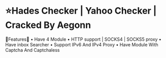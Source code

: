 ⭐️Hades Checker | Yahoo Checker | Cracked By Aegonn
==================================
📝Features📝
• Have 4 Module
• HTTP support | SOCKS4 | SOCKS5 proxy 
• Have inbox Searcher 
• Support IPv6 And IPv4 Proxy
• Have Module With Captcha And Captchaless
